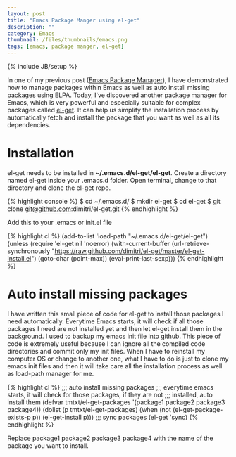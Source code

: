 ```yaml
---
layout: post
title: "Emacs Package Manger using el-get"
description: ""
category: Emacs
thumbnail: /files/thumbnails/emacs.png
tags: [emacs, package manger, el-get]
---
```

{% include JB/setup %}

In one of my previous post
([Emacs Package Manager](/2013/01/07/emacs-package-manager/)), I have
demonstrated how to manage packages within Emacs as well as auto install missing
packages using ELPA. Today, I've discovered another package manager for Emacs,
which is very powerful and especially suitable for complex packages called
[el-get](http://www.emacswiki.org/emacs/el-get). It can help us simplify the
installation process by automatically fetch and install the package that you
want as well as all its dependencies.

<!-- more -->

# Installation

el-get needs to be installed in **~/.emacs.d/el-get/el-get**. Create a directory
named el-get inside your .emacs.d folder. Open terminal, change to that
directory and clone the el-get repo.

{% highlight console %}
$ cd ~/.emacs.d/
$ mkdir el-get
$ cd el-get
$ git clone git@github.com:dimitri/el-get.git
{% endhighlight %}

Add this to your .emacs or init.el file

{% highlight cl %}
(add-to-list 'load-path "~/.emacs.d/el-get/el-get")
(unless (require 'el-get nil 'noerror)
  (with-current-buffer
      (url-retrieve-synchronously
       "https://raw.github.com/dimitri/el-get/master/el-get-install.el")
    (goto-char (point-max))
    (eval-print-last-sexp)))
{% endhighlight %}

# Auto install missing packages

I have written this small piece of code for el-get to install those packages I
need automatically. Everytime Emacs starts, it will check
if all those packages I need are not installed yet and then let el-get install
them in the background.
I used to backup my emacs init file into github. This piece of code is extremely
useful because
I can ignore all the compiled code directories and commit only my init files.
When I have to reinstall my computer OS or change to another one, what I have to
do is just to clone my emacs init files and then it will take care all the
installation process as well as load-path manager for me.

{% highlight cl %}
;;; auto install missing packages
;;; everytime emacs starts, it will check for those packages, if they are not
;;; installed, auto install them
(defvar tmtxt/el-get-packages
  '(package1 package2 package3 package4))
(dolist (p tmtxt/el-get-packages)
  (when (not (el-get-package-exists-p p))
	(el-get-install p)))
;;; sync packages
(el-get 'sync)
{% endhighlight %}

Replace package1 package2 package3 package4 with the name of the package you
want to install.

